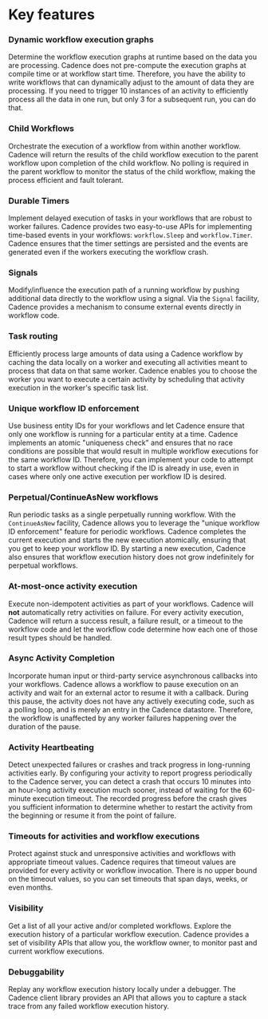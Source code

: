 # Key features

### Dynamic workflow execution graphs
Determine the workflow execution graphs at runtime based on the data you are processing. Cadence
does not pre-compute the execution graphs at compile time or at workflow start time. Therefore, you
have the ability to write workflows that can dynamically adjust to the amount of data they are processing.
If you need to trigger 10 instances of an activity to efficiently process all the data in one run, but
only 3 for a subsequent run, you can do that.

### Child Workflows
Orchestrate the execution of a workflow from within another workflow. Cadence will return the results
of the child workflow execution to the parent workflow upon completion of the child workflow. No polling
is required in the parent workflow to monitor the status of the child workflow, making the process
efficient and fault tolerant.

### Durable Timers
Implement delayed execution of tasks in your workflows that are robust to worker failures. Cadence
provides two easy-to-use APIs for implementing time-based events in your workflows: `workflow.Sleep`
and `workflow.Timer`. Cadence ensures that the timer settings are persisted and the events are generated
even if the workers executing the workflow crash.

### Signals
Modify/influence the execution path of a running workflow by pushing additional data directly to the
workflow using a signal. Via the `Signal` facility, Cadence provides a mechanism to consume external
events directly in workflow code.

### Task routing
Efficiently process large amounts of data using a Cadence workflow by caching the data locally on a
worker and executing all activities meant to process that data on that same worker. Cadence enables
you to choose the worker you want to execute a certain activity by scheduling that activity execution
in the worker's specific task list.

### Unique workflow ID enforcement
Use business entity IDs for your workflows and let Cadence ensure that only one workflow is running
for a particular entity at a time. Cadence implements an atomic "uniqueness check" and ensures that
no race conditions are possible that would result in multiple workflow executions for the same workflow
ID. Therefore, you can implement your code to attempt to start a workflow without checking if the ID
is already in use, even in cases where only one active execution per workflow ID is desired.

### Perpetual/ContinueAsNew workflows
Run periodic tasks as a single perpetually running workflow. With the `ContinueAsNew` facility, Cadence
allows you to leverage the "unique workflow ID enforcement" feature for periodic workflows. Cadence
completes the current execution and starts the new execution atomically, ensuring that you get to keep
your workflow ID. By starting a new execution, Cadence also ensures that workflow execution history
does not grow indefinitely for perpetual workflows.

### At-most-once activity execution
Execute non-idempotent activities as part of your workflows. Cadence will **not** automatically retry
activities on failure. For every activity execution, Cadence will return a success result, a failure
result, or a timeout to the workflow code and let the workflow code determine how each one of those
result types should be handled.

### Async Activity Completion
Incorporate human input or third-party service asynchronous callbacks into your workflows. Cadence
allows a workflow to pause execution on an activity and wait for an external actor to resume it with
a callback. During this pause, the activity does not have any actively executing code, such as a polling
loop, and is merely an entry in the Cadence datastore. Therefore, the workflow is unaffected by any
worker failures happening over the duration of the pause.

### Activity Heartbeating
Detect unexpected failures or crashes and track progress in long-running activities early. By configuring
your activity to report progress periodically to the Cadence server, you can detect a crash that occurs
10 minutes into an hour-long activity execution much sooner, instead of waiting for the 60-minute execution
timeout. The recorded progress before the crash gives you sufficient information to determine whether
to restart the activity from the beginning or resume it from the point of failure.

### Timeouts for activities and workflow executions
Protect against stuck and unresponsive activities and workflows with appropriate timeout values.
Cadence requires that timeout values are provided for every activity or workflow invocation. There is
no upper bound on the timeout values, so you can set timeouts that span days, weeks, or even months.

### Visibility
Get a list of all your active and/or completed workflows. Explore the execution history of a particular
workflow execution. Cadence provides a set of visibility APIs that allow you, the workflow owner, to
monitor past and current workflow executions.

### Debuggability
Replay any workflow execution history locally under a debugger. The Cadence client library provides
an API that allows you to capture a stack trace from any failed workflow execution history.

